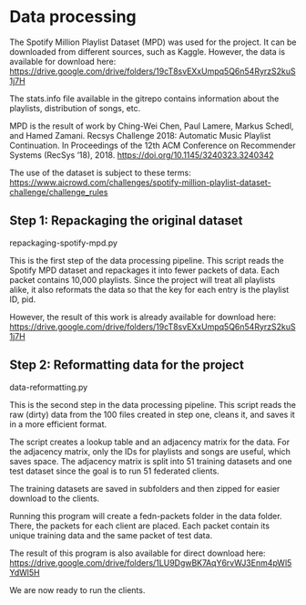 # Data processing

The Spotify Million Playlist Dataset (MPD) was used for the project. It can be downloaded from different sources, such as Kaggle. 
However, the data is available for download here: https://drive.google.com/drive/folders/19cT8svEXxUmpq5Q6n54RyrzS2kuS1j7H

The stats.info file available in the gitrepo contains information about the playlists, distribution of songs, etc.

MPD is the result of work by Ching-Wei Chen, Paul Lamere, Markus Schedl, and Hamed Zamani. Recsys Challenge 2018: Automatic Music Playlist Continuation. In Proceedings of the 12th ACM Conference on Recommender Systems (RecSys ’18), 2018. https://doi.org/10.1145/3240323.3240342

The use of the dataset is subject to these terms: https://www.aicrowd.com/challenges/spotify-million-playlist-dataset-challenge/challenge_rules

## Step 1: Repackaging the original dataset

repackaging-spotify-mpd.py

This is the first step of the data processing pipeline. This script reads the Spotify MPD dataset and repackages it into fewer packets of data. Each packet contains 10,000 playlists. Since the project will treat all playlists alike, it also reformats the data so that the key for each entry is the playlist ID, pid. 

However, the result of this work is already available for download here: https://drive.google.com/drive/folders/19cT8svEXxUmpq5Q6n54RyrzS2kuS1j7H

## Step 2: Reformatting data for the project

data-reformatting.py 

This is the second step in the data processing pipeline. This script reads the raw (dirty) data from the 100 files created in step one, cleans it, and saves it in a more efficient format. 

The script creates a lookup table and an adjacency matrix for the data. For the adjacency matrix, only the IDs for playlists and songs are useful, which saves space. The adjacency matrix is split into 51 training datasets and one test dataset since the goal is to run 51 federated clients. 

The training datasets are saved in subfolders and then zipped for easier download to the clients. 

Running this program will create a fedn-packets folder in the data folder. There, the packets for each client are placed. Each packet contain its unique training data and the same packet of test data. 

The result of this program is also available for direct download here: https://drive.google.com/drive/folders/1LU9DgwBK7AqY6rvWJ3Enm4pWl5YdWl5H

We are now ready to run the clients. 
